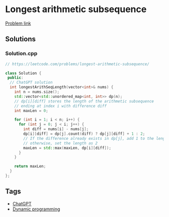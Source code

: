 # Longest arithmetic subsequence

[Problem link](https://leetcode.com/problems/longest-arithmetic-subsequence/)

## Solutions


### Solution.cpp
```cpp
// https://leetcode.com/problems/longest-arithmetic-subsequence/

class Solution {
 public:
  // ChatGPT solution
  int longestArithSeqLength(vector<int>& nums) {
    int n = nums.size();
    std::vector<std::unordered_map<int, int>> dp(n);
    // dp[i][diff] stores the length of the arithmetic subsequence
    // ending at index i with difference diff
    int maxLen = 0;

    for (int i = 1; i < n; i++) {
      for (int j = 0; j < i; j++) {
        int diff = nums[i] - nums[j];
        dp[i][diff] = dp[j].count(diff) ? dp[j][diff] + 1 : 2;
        // If the difference already exists in dp[j], add 1 to the length;
        // otherwise, set the length as 2
        maxLen = std::max(maxLen, dp[i][diff]);
      }
    }

    return maxLen;
  }
};
```
## Tags

* [ChatGPT](/README.md#ChatGPT)
* [Dynamic programming](/README.md#Dynamic_programming)
